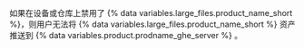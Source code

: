 如果在设备或仓库上禁用了 {% data variables.large_files.product_name_short %}，则用户无法将 {% data variables.large_files.product_name_short %} 资产推送到 {% data variables.product.prodname_ghe_server %} 。
